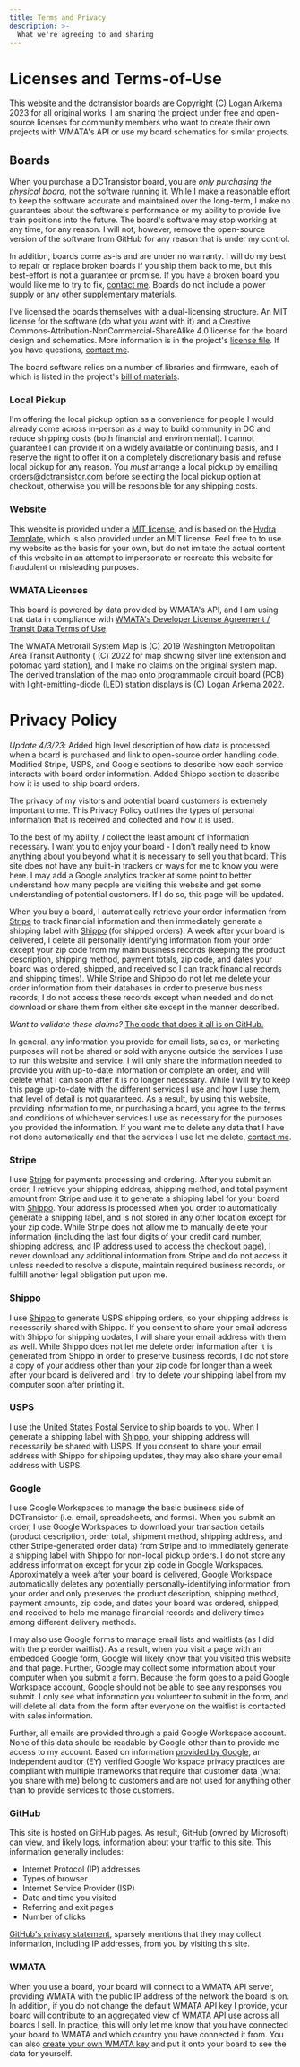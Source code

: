 ```yaml
---
title: Terms and Privacy
description: >-
  What we're agreeing to and sharing
---
```

# Licenses and Terms-of-Use
This website and the dctransistor boards are Copyright (C) Logan Arkema 2023 for all original works. I am sharing the project under free and open-source licenses for community members who want to create their own projects with WMATA's API or use my board schematics for similar projects.

## Boards
When you purchase a DCTransistor board, you are *only purchasing the physical board*, not the software running it. While I make a reasonable effort to keep the software accurate and maintained over the long-term, I make no guarantees about the software's performance or my ability to provide live train positions into the future. The board's software may stop working at any time, for any reason. I will not, however, remove the open-source version of the software from GitHub for any reason that is under my control.

In addition, boards come as-is and are under no warranty. I will do my best to repair or replace broken boards if you ship them back to me, but this best-effort is not a guarantee or promise. If you have a broken board you would like me to try to fix, [contact me](/contact/). Boards do not include a power supply or any other supplementary materials.

I've licensed the boards themselves with a dual-licensing structure. An MIT license for the software (do what you want with it) and a Creative Commons-Attribution-NonCommercial-ShareAlike 4.0 license for the board design and schematics. More information is in the project's [license file](https://github.com/LArkema/dctransistor-project/blob/main/LICENSE.md). If you have questions, [contact me](/contact/).

The board software relies on a number of libraries and firmware, each of which is listed in the project's [bill of materials](https://github.com/LArkema/dctransistor-project/blob/main/bom.json).

### Local Pickup
I'm offering the local pickup option as a convenience for people I would already come across in-person as a way to build community in DC and reduce shipping costs (both financial and environmental). I cannot guarantee I can provide it on a widely available or continuing basis, and I reserve the right to offer it on a completely discretionary basis and refuse local pickup for any reason. You *must* arrange a local pickup by emailing <a href="mailto:orders@dctransistor.com">orders@dctransistor.com</a> before selecting the local pickup option at checkout, otherwise you will be responsible for any shipping costs.

### Website
This website is provided under a [MIT license](/LICENSE), and is based on the [Hydra Template](https://cloudcannon.com/community/themes/hydra/), which is also provided under an MIT license. Feel free to to use my website as the basis for your own, but do not imitate the actual content of this website in an attempt to impersonate or recreate this website for fraudulent or misleading purposes. 

### WMATA Licenses
This board is powered by data provided by WMATA's API, and I am using that data in compliance with [WMATA's Developer License Agreement / Transit Data Terms of Use](https://developer.wmata.com/license). 

The WMATA Metrorail System Map is (C) 2019 Washington Metropolitan Area Transit Authority ( (C) 2022 for map showing silver line extension and potomac yard station), and I make no claims on the original system map. The derived translation of the map onto programmable circuit board (PCB) with light-emitting-diode (LED) station displays is (C) Logan Arkema 2022.

# Privacy Policy
*Update 4/3/23*: Added high level description of how data is processed when a board is purchased and link to open-source order handling code. Modified Stripe, USPS, and Google sections to describe how each service interacts with board order information. Added Shippo section to describe how it is used to ship board orders. 

The privacy of my visitors and potential board customers is extremely important to me. This Privacy Policy outlines the types of personal information that is received and collected and how it is used.

To the best of my ability, *I* collect the least amount of information necessary. I want you to enjoy your board - I don't really need to know anything about you beyond what it is necessary to sell you that board. This site does not have any built-in trackers or ways for me to know you were here. I may add a Google analytics tracker at some point to better understand how many people are visiting this website and get some understanding of potential customers. If I do so, this page will be updated.

When you buy a board, I automatically retrieve your order information from [Stripe](#stripe) to track financial information and then immediately generate a shipping label with [Shippo](#shippo) (for shipped orders). A week after your board is delivered, I delete all personally identifying information from your order except your zip code from my main business records (keeping the product description, shipping method, payment totals, zip code, and dates your board was ordered, shipped, and received so I can track financial records and shipping times). While Stripe and Shippo do not let me delete your order information from their databases in order to preserve business records, I do not access these records except when needed and do not download or share them from either site except in the manner described.

*Want to validate these claims?* [The code that does it all is on GitHub.](https://github.com/LArkema/dctransistor-project/blob/main/business_logic/order_handling.js)

In general, any information you provide for email lists, sales, or marketing purposes will not be shared or sold with anyone outside the services I use to run this website and service. I will only share the information needed to provide you with up-to-date information or complete an order, and will delete what I can soon after it is no longer necessary. While I will try to keep this page up-to-date with the different services I use and how I use them, that level of detail is not guaranteed. As a result, by using this website, providing information to me, or purchasing a board, you agree to the terms and conditions of whichever services I use as necessary for the purposes you provided the information. If you want me to delete any data that I have not done automatically and that the services I use let me delete, [contact me](/contact/).

### Stripe
I use [Stripe](https://stripe.com/privacy) for payments processing and ordering. After you submit an order, I retrieve your shipping address, shipping method, and total payment amount from Stripe and use it to generate a shipping label for your board with [Shippo](#shippo). Your address is processed when you order to automatically generate a shipping label, and is not stored in any other location except for your zip code. While Stripe does not allow me to manually delete your information (including the last four digits of your credit card number, shipping address, and IP address used to access the checkout page), I never download any additional information from Stripe and do not access it unless needed to resolve a dispute, maintain required business records, or fulfill another legal obligation put upon me. 

### Shippo
I use [Shippo](https://goshippo.com/privacy/) to generate USPS shipping orders, so your shipping address is necessarily shared with Shippo. If you consent to share your email address with Shippo for shipping updates, I will share your email address with them as well. While Shippo does not let me delete order information after it is generated from Shippo in order to preserve business records, I do not store a copy of your address other than your zip code for longer than a week after your board is delivered and I try to delete your shipping label from my computer soon after printing it. 

### USPS
I use the [United States Postal Service](https://about.usps.com/who/legal/privacy-policy/full-privacy-policy.htm) to ship boards to you. When I generate a shipping label with [Shippo](#shippo), your shipping address will necessarily be shared with USPS. If you consent to share your email address with Shippo for shipping updates, they may also share your email address with USPS. 

### Google
I use Google Workspaces to manage the basic business side of DCTransistor (i.e. email, spreadsheets, and forms). When you submit an order, I use Google Workspaces to download your transaction details (product description, order total, shipment method, shipping address, and other Stripe-generated order data) from Stripe and to immediately generate a shipping label with Shippo for non-local pickup orders. I do not store any address information except for your zip code in Google Workspaces. Approximately a week after your board is delivered, Google Workspace automatically deletes any potentially personally-identifying information from your order and only preserves the product description, shipping method, payment amounts, zip code, and dates your board was ordered, shipped, and received to help me manage financial records and delivery times among different delivery methods. 

I may also use Google forms to manage email lists and waitlists (as I did with the preorder waitlist). As a result, when you visit a page with an embedded Google form, Google will likely know that you visited this website and that page. Further, Google may collect some information about your computer when you submit a form. Because the form goes to a paid Google Workspace account, Google should not be able to see any responses you submit. I only see what information you volunteer to submit in the form, and will delete all data from the form after everyone on the waitlist is contacted with sales information. 

Further, all emails are provided through a paid Google Workspace account. None of this data should be readable by Google other than to provide me access to my account. Based on information [provided by Google](https://workspace.google.com/security/?secure-by-design_activeEl=data-centers), an independent auditor (EY) verified Google Workspace privacy practices are compliant with multiple frameworks that require that customer data (what you share with me) belong to customers and are not used for anything other than to provide services to those customers.

### GitHub
This site is hosted on GitHub pages. As result, GitHub (owned by Microsoft) can view, and likely logs, information about your traffic to this site. This information generally includes:

* Internet Protocol (IP) addresses
* Types of browser
* Internet Service Provider (ISP)
* Date and time you visited
* Referring and exit pages
* Number of clicks

[GitHub's privacy statement](https://docs.github.com/en/github/site-policy/github-privacy-statement#github-pages), sparsely mentions that they may collect information, including IP addresses, from you by visiting this site.

### WMATA
When you use a board, your board will connect to a WMATA API server, providing WMATA with the public IP address of the network the board is on. In addition, if you do not change the default WMATA API key I provide, your board
will contribute to an aggregated view of WMATA API use across all boards I sell. In practice, this will only let me know that you have connected your board to WMATA and which country you have connected it from. You can also [create your own WMATA key](https://developer.wmata.com/signup/) and put it onto your board to see the data for yourself.
